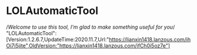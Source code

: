 # LOLAutomaticTool
/*Welcome to use this tool, I'm glad to make something useful for you*/
"LOLAutomaticTool":[Version:1.2.6.7,UpdateTime:2020.11.7,Url:"https://lianxin1418.lanzous.com/ihOi7i5jite",OldVersion:"https://lianxin1418.lanzous.com/ifCh0i5oz7e"]
